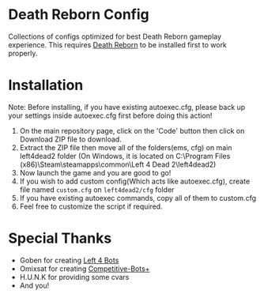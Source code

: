 # Death Reborn Config
Collections of configs optimized for best Death Reborn gameplay experience. This requires [Death Reborn](https://steamcommunity.com/workshop/filedetails/?id=2319991144) to be installed first to work properly.

# Installation
Note: Before installing, if you have existing autoexec.cfg, please back up your settings inside autoexec.cfg first before doing this action!

1. On the main repository page, click on the 'Code' button then click on Download ZIP file to download.
2. Extract the ZIP file then move all of the folders(ems, cfg) on main left4dead2 folder (On Windows, it is located on C:\Program Files (x86)\Steam\steamapps\common\Left 4 Dead 2\left4dead2)
3. Now launch the game and you are good to go!
4. If you wish to add custom config(Which acts like autoexec.cfg), create file named `custom.cfg` on `left4dead2/cfg` folder
5. If you have existing autoexec commands, copy all of them to custom.cfg
6. Feel free to customize the script if required.

# Special Thanks
- Goben for creating [Left 4 Bots](https://steamcommunity.com/sharedfiles/filedetails/?id=2279814689)
- Omixsat for creating [Competitive-Bots+](https://steamcommunity.com/sharedfiles/filedetails/?id=655424673)
- H.U.N.K for providing some cvars
- And you!
